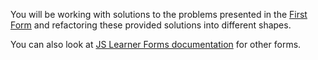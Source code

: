 <!--bl
    (filemeta
        (title "JS Learner Forms &mdash; Second Form")
        (subtitle "The Explanation")
        (authors ["Jason Kerney"])
    )
/bl-->

You will be working with solutions to the problems presented in the [First Form](./FIRST-FORM.md) and refactoring these provided solutions into different shapes.

You can also look at [JS Learner Forms documentation](../FORMS.md) for other forms.

<!--bl
    (table-of-contents
        (section-main "./greeter.md")
        (section-main "./sum.md")
        (section-main "./squareAll.md")
        (section-main "./buildVector.md")
        (section-main "./getVectorsShorterThan.md")
        (section-main "./otherForms.md")
    )
/bl-->